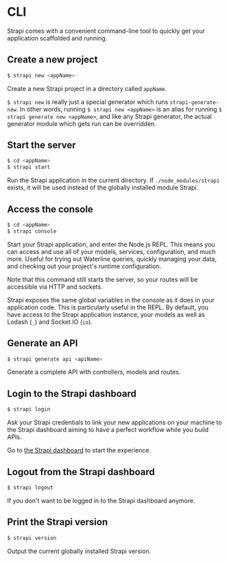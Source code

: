 # CLI

Strapi comes with a convenient command-line tool to quickly get your application scaffolded and running.

## Create a new project

```bash
$ strapi new <appName>
```

Create a new Strapi project in a directory called `appName`.

`$ strapi new` is really just a special generator which runs `strapi-generate-new`.
In other words, running `$ strapi new <appName>` is an alias for running
`$ strapi generate new <appName>`, and like any Strapi generator, the actual generator module
which gets run can be overridden.

## Start the server

```bash
$ cd <appName>
$ strapi start
```

Run the Strapi application in the current directory.
If `./node_modules/strapi` exists, it will be used instead of the globally installed module Strapi.

## Access the console

```bash
$ cd <appName>
$ strapi console
```

Start your Strapi application, and enter the Node.js REPL. This means you can access
and use all of your models, services, configuration, and much more. Useful for trying out
Waterline queries, quickly managing your data, and checking out your project's runtime configuration.

Note that this command still starts the server, so your routes will be accessible via HTTP and sockets.

Strapi exposes the same global variables in the console as it does in your application code.
This is particularly useful in the REPL. By default, you have access to the Strapi application
instance, your models as well as Lodash (`_`) and Socket.IO (`io`).

## Generate an API

```bash
$ strapi generate api <apiName>
```

Generate a complete API with controllers, models and routes.

## Login to the Strapi dashboard

```bash
$ strapi login
```

Ask your Strapi credentials to link your new applications on your machine to
the Strapi dashboard aiming to have a perfect workflow while you build APIs.

Go to [the Strapi dashboard](http://dashboard.strapi.io/) to start the experience.

## Logout from the Strapi dashboard

```bash
$ strapi logout
```

If you don't want to be logged in to the Strapi dashboard anymore.

## Print the Strapi version

```bash
$ strapi version
```

Output the current globally installed Strapi version.
